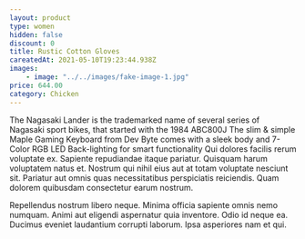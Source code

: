 ```yaml
---
layout: product
type: women
hidden: false
discount: 0
title: Rustic Cotton Gloves
careatedAt: 2021-05-10T19:23:44.938Z
images:
    - image: "../../images/fake-image-1.jpg"
price: 644.00
category: Chicken
---
```

The Nagasaki Lander is the trademarked name of several series of Nagasaki sport bikes, that started with the 1984 ABC800J
The slim & simple Maple Gaming Keyboard from Dev Byte comes with a sleek body and 7- Color RGB LED Back-lighting for smart functionality
Qui dolores facilis rerum voluptate ex. Sapiente repudiandae itaque pariatur. Quisquam harum voluptatem natus et. Nostrum qui nihil eius aut at totam voluptate nesciunt sit. Pariatur aut omnis quas necessitatibus perspiciatis reiciendis. Quam dolorem quibusdam consectetur earum nostrum.
 Repellendus nostrum libero neque. Minima officia sapiente omnis nemo numquam. Animi aut eligendi aspernatur quia inventore. Odio id neque ea. Ducimus eveniet laudantium corrupti laborum. Ipsa asperiores nam et qui.

